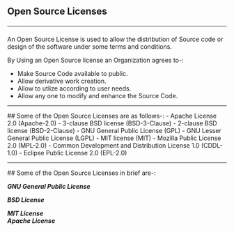 ## Open Source Licenses<hr>
An Open Source License is used to allow the distribution of Source code or design of the software under some terms and conditions.<br>

By Using an Open Source license an Organization agrees to-:
- Make Source Code available to public.
- Allow derivative work creation.
- Allow to utlize according to user needs.
- Allow any one to modify and enhance the Source Code.
<hr>
## Some of the Open Source Licenses are as follows-:
- Apache License 2.0 (Apache-2.0)
- 3-clause BSD license (BSD-3-Clause)
- 2-clause BSD license (BSD-2-Clause)
- GNU General Public License (GPL)
- GNU Lesser General Public License (LGPL)
- MIT license (MIT)
- Mozilla Public License 2.0 (MPL-2.0)
- Common Development and Distribution License 1.0 (CDDL-1.0)
- Eclipse Public License 2.0 (EPL-2.0)
<hr>
## Some of the Open Source Licenses in brief are-:

***GNU General Public License***<br>

***BSD License***<br>

***MIT License***<br>
***Apache License***<br>

